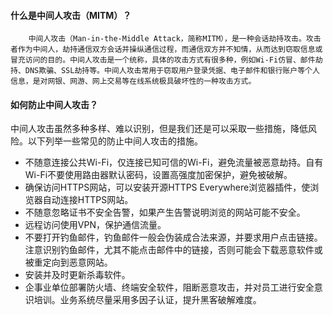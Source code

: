 #### 什么是中间人攻击（MITM）？

```
    中间人攻击（Man-in-the-Middle Attack，简称MITM），是一种会话劫持攻击。攻击者作为中间人，劫持通信双方会话并操纵通信过程，而通信双方并不知情，从而达到窃取信息或冒充访问的目的。中间人攻击是一个统称，具体的攻击方式有很多种，例如Wi-Fi仿冒、邮件劫持、DNS欺骗、SSL劫持等。中间人攻击常用于窃取用户登录凭据、电子邮件和银行账户等个人信息，是对网银、网游、网上交易等在线系统极具破坏性的一种攻击方式。
```

#### 如何防止中间人攻击？

中间人攻击虽然多种多样、难以识别，但是我们还是可以采取一些措施，降低风险。以下列举一些常见的防止中间人攻击的措施。

- 不随意连接公共Wi-Fi，仅连接已知可信的Wi-Fi，避免流量被恶意劫持。自有Wi-Fi不要使用路由器默认密码，设置高强度加密保护，避免被破解。
- 确保访问HTTPS网站，可以安装开源HTTPS Everywhere浏览器插件，使浏览器自动连接HTTPS网站。
- 不随意忽略证书不安全告警，如果产生告警说明浏览的网站可能不安全。
- 远程访问使用VPN，保护通信流量。
- 不要打开钓鱼邮件，钓鱼邮件一般会伪装成合法来源，并要求用户点击链接。注意识别钓鱼邮件，尤其不能点击邮件中的链接，否则可能会下载恶意软件或被重定向到恶意网站。
- 安装并及时更新杀毒软件。
- 企事业单位部署防火墙、终端安全软件，阻断恶意攻击，并对员工进行安全意识培训。业务系统尽量采用多因子认证，提升黑客破解难度。
